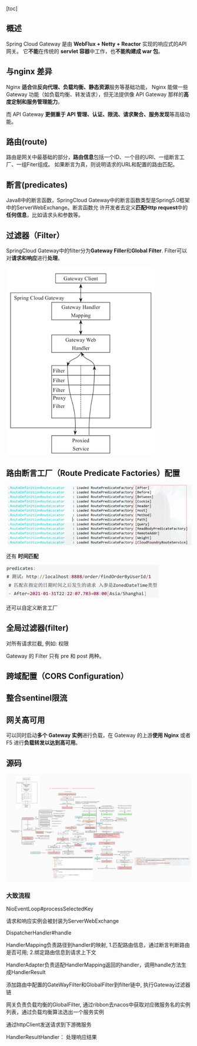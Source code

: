 [toc]

## 概述

Spring Cloud Gateway 是由 **WebFlux + Netty + Reactor** 实现的响应式的API 网关。
它**不能**在传统的 **servlet 容器**中工作，也**不能构建成 war 包**。



## 与nginx 差异

Nginx **适合**做**反向代理、负载均衡、静态资源**服务等基础功能，
Nginx 能做一些 Gateway 功能（如负载均衡、转发请求），但无法提供像 API Gateway 那样的**高度定制和服务管理能力**。

而 API Gateway **更侧重于 API 管理、认证、限流、请求聚合、服务发现**等高级功能。





## 路由(route)

路由是网关中最基础的部分，**路由信息**包括一个ID、一个目的URI、一组断言工厂、一组Fiter组成。
如果断言为真，则说明请求的URL和配置的路由匹配。





## 断言(predicates)

Java8中的断言函数，SpringCloud Gateway中的断言函数类型是Spring5.0框架中的ServerWebExchange。断言函数允
许开发者去定义**匹配Http request**中的**任何信息**，比如请求头和参数等。



## 过滤器（Filter）

SpringCloud Gateway中的filter分为**Gateway Filler**和**Global Filter**. Filter可以对**请求和响应**进行**处理**。

<img src="image-20241219212810436.png" alt="image-20241219212810436" style="zoom: 50%;" />



## 路由断言工厂（**Route Predicate Factories**）配置

<img src="image-20241219212949059.png" alt="image-20241219212949059" style="zoom: 50%;" />

还有 **时间匹配**

<img src="image-20241219213110719.png" alt="image-20241219213110719" style="zoom:50%;" />

还可以自定义断言工厂



## 全局过滤器(filter)

对所有请求拦截, 例如: 权限

Gateway 的 Filter 只有 pre 和 post 两种。



## 跨域配置（**CORS Configuration**）





## 整合sentinel限流





## 网关高可用

可以同时启动**多个 Gateway 实例**进行负载，在 Gateway 的上游**使用 Nginx** 或者 F5 进行**负载转发以达到高可用**。





## 源码

![Gateway源码分析](Gateway源码分析.jpg)



### 大致流程

NioEventLoop#processSelectedKey

请求和响应实例会被封装为ServerWebExchange

DispatcherHandler#handle

HandlerMapping负责路径到handler的映射, 1.匹配路由信息，通过断言判断路由是否可用; 2.绑定路由信息到请求上下文

HandlerAdapter负责适配HandlerMapping返回的handler，调用handle方法生成HandlerResult

添加路由中配置的GateWayFilter和GlobalFilter到filter链中, 执行Gateway过滤器链

网关负责负载均衡的GlobalFilter, 通过ribbon去nacos中获取对应微服务名的实例列表，通过负载均衡算法选出一个服务实例

通过httpClient发送请求到下游微服务

HandlerResultHandler： 处理响应结果